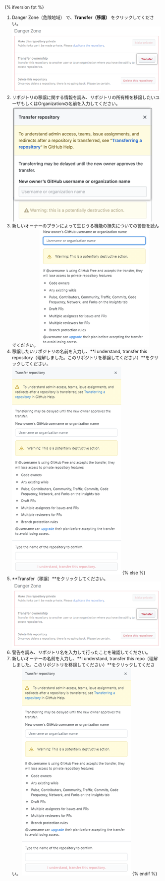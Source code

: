 {% ifversion fpt %}
1. Danger Zone（危険地域） で、**Transfer（移譲）** をクリックしてください。 ![移譲ボタン](/assets/images/help/repository/repo-transfer.png)
1. リポジトリの移譲に関する情報を読み、リポジトリの所有権を移譲したいユーザもしくはOrganizationの名前を入力してください。 ![リポジトリの移譲に関する情報と、新しいオーナーのユーザ名を入力するフィールド](/assets/images/help/repository/transfer-repo-new-owner-name.png)
1. 新しいオーナーのプランによって生じうる機能の損失についての警告を読んでください。 ![無料製品を使っている人物へのリポジトリの移譲に関する警告](/assets/images/help/repository/repo-transfer-free-plan-warnings.png)
1. 移譲したいリポジトリの名前を入力し、**I understand, transfer this repository（理解しました。このリポジトリを移譲してください）**をクリックしてください。 ![移譲ボタン](/assets/images/help/repository/repo-transfer-complete.png)
{% else %}
1. **Transfer（移譲）**をクリックしてください。 ![移譲ボタン](/assets/images/help/repository/repo-transfer.png)
1. 警告を読み、リポジトリ名を入力して行ったことを確認してください。
1. 新しいオーナーの名前を入力し、**I understand, transfer this repo（理解しました。このリポジトリを移譲してください）**をクリックしてください。 ![移譲ボタン](/assets/images/help/repository/repo-transfer-complete.png)
{% endif %}
